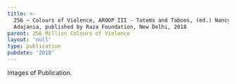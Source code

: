 ```yaml
---
title: >-
  256 ~ Colours of Violence, AROOP III - Totems and Taboos, (ed.) Nancy
  Adajania, published by Raza Foundation, New Delhi, 2018
parent: 256 Million Colours of Violence
layout: 'null'
type: publication
pubdate: '2018'
---
```

Images of Publication.
